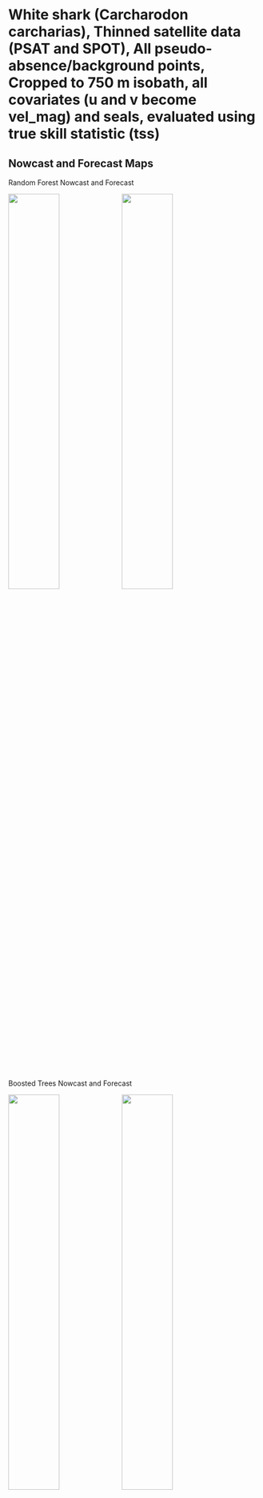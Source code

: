 White shark (Carcharodon carcharias), Thinned satellite data (PSAT and
SPOT), All pseudo-absence/background points, Cropped to 750 m isobath,
all covariates (u and v become vel_mag) and seals, evaluated using true
skill statistic (tss)
================

## Nowcast and Forecast Maps

Random Forest Nowcast and Forecast

<img src="../tidy_reports/versions/c11/100520/c11.100520.01_12_rf_compiled_casts.png" width="45%" /><img src="../tidy_reports/versions/c11/100524/c11.100524.01_12_rf_compiled_casts.png" width="45%" />

Boosted Trees Nowcast and Forecast

<img src="../tidy_reports/versions/c11/100520/c11.100520.01_12_bt_compiled_casts.png" width="45%" /><img src="../tidy_reports/versions/c11/100524/c11.100524.01_12_bt_compiled_casts.png" width="45%" />

Maxnet Trees Nowcast and Forecast

<img src="../tidy_reports/versions/c11/100520/c11.100520.01_12_maxent_compiled_casts.png" width="45%" /><img src="../tidy_reports/versions/c11/100524/c11.100524.01_12_maxent_compiled_casts.png" width="45%" />

GAM Nowcast and Forecast

<img src="../tidy_reports/versions/c11/100520/c11.100520.01_12_gam_compiled_casts.png" width="45%" /><img src="../tidy_reports/versions/c11/100524/c11.100524.01_12_gam_compiled_casts.png" width="45%" />

GLM Nowcast and Forecast

<img src="../tidy_reports/versions/c11/100520/c11.100520.01_12_glm_compiled_casts.png" width="45%" /><img src="../tidy_reports/versions/c11/100524/c11.100524.01_12_glm_compiled_casts.png" width="45%" />

## Metrics

| model_type |   tss_max |
|:-----------|----------:|
| rf         | 0.9736128 |
| bt         | 0.9275068 |
| maxnet     | 0.4445868 |
| gam        | 0.4223971 |
| glm        | 0.4443001 |

Metrics by model type

## Variable Importance

![](/mnt/ecocast/projects/koliveira/subprojects/carcharodon/workflows/tidy_md/versions/m11/10052/m11.10052_tidy_compiled_files/figure-gfm/variable%20importance-1.png)<!-- -->
